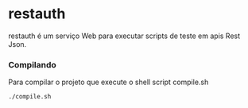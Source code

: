 # restauth
restauth é um serviço Web para executar scripts de teste em apis Rest Json. 

### Compilando
Para compilar o projeto que execute o shell script compile.sh

```
./compile.sh
```
